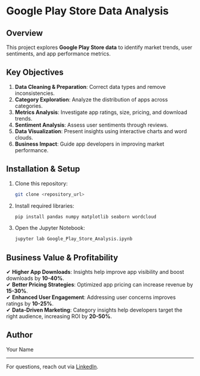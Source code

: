 # Google Play Store Data Analysis

## Overview
This project explores **Google Play Store data** to identify market trends, user sentiments, and app performance metrics.

## Key Objectives
1. **Data Cleaning & Preparation**: Correct data types and remove inconsistencies.
2. **Category Exploration**: Analyze the distribution of apps across categories.
3. **Metrics Analysis**: Investigate app ratings, size, pricing, and download trends.
4. **Sentiment Analysis**: Assess user sentiments through reviews.
5. **Data Visualization**: Present insights using interactive charts and word clouds.
6. **Business Impact**: Guide app developers in improving market performance.

## Installation & Setup
1. Clone this repository:
   ```bash
   git clone <repository_url>
   ```
2. Install required libraries:
   ```bash
   pip install pandas numpy matplotlib seaborn wordcloud
   ```
3. Open the Jupyter Notebook:
   ```bash
   jupyter lab Google_Play_Store_Analysis.ipynb
   ```

## Business Value & Profitability
✔ **Higher App Downloads**: Insights help improve app visibility and boost downloads by **10-40%**.  
✔ **Better Pricing Strategies**: Optimized app pricing can increase revenue by **15-30%**.  
✔ **Enhanced User Engagement**: Addressing user concerns improves ratings by **10-25%**.  
✔ **Data-Driven Marketing**: Category insights help developers target the right audience, increasing ROI by **20-50%**.  

## Author
Your Name

---
For questions, reach out via [LinkedIn](https://linkedin.com/in/yourprofile).
